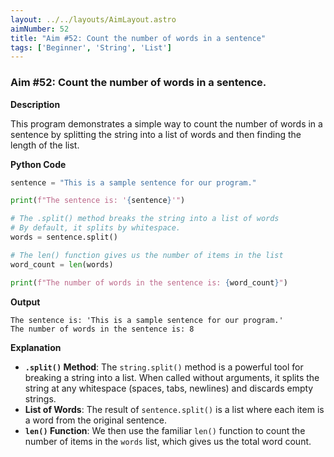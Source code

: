 ```yaml
---
layout: ../../layouts/AimLayout.astro
aimNumber: 52
title: "Aim #52: Count the number of words in a sentence"
tags: ['Beginner', 'String', 'List']
---
```


### Aim #52: Count the number of words in a sentence.

**Description**

This program demonstrates a simple way to count the number of words in a sentence by splitting the string into a list of words and then finding the length of the list.

**Python Code**

```python
sentence = "This is a sample sentence for our program."

print(f"The sentence is: '{sentence}'")

# The .split() method breaks the string into a list of words
# By default, it splits by whitespace.
words = sentence.split()

# The len() function gives us the number of items in the list
word_count = len(words)

print(f"The number of words in the sentence is: {word_count}")
```

**Output**

```text
The sentence is: 'This is a sample sentence for our program.'
The number of words in the sentence is: 8
```

**Explanation**

- **`.split()` Method**: The `string.split()` method is a powerful tool for breaking a string into a list. When called without arguments, it splits the string at any whitespace (spaces, tabs, newlines) and discards empty strings.
- **List of Words**: The result of `sentence.split()` is a list where each item is a word from the original sentence.
- **`len()` Function**: We then use the familiar `len()` function to count the number of items in the `words` list, which gives us the total word count.
